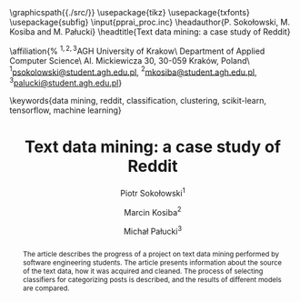 ---
documentclass: pprai
title: "Text data mining: a case study of Reddit"
author: 
# - "Piotr Sokołowski$^{1[0009-0005-8181-6275]}$"
- "Piotr Sokołowski$^{1}$"
- "Marcin Kosiba$^{2}$"
- "Michał Pałucki$^{3}$"
numberSections: true
autoSectionLabels: true
codeBlockCaptions: true
bibliography:
- src/bibliografia.bib
- from-doi.bib
abstract: |
  The article describes the progress of a project on text data mining performed by software engineering students. The article presents information about the source of the text data, how it was acquired and cleaned. The process of selecting classifiers for categorizing posts is described, and the results of different models are compared.
header-includes:
- \graphicspath{{./src/}}
- \usepackage{tikz}
- \usepackage{txfonts}
- \usepackage{subfig}
- \input{pprai_proc.inc}
- \headauthor{P. Sokołowski, M. Kosiba and M. Pałucki}
- "\\headtitle{Text data mining: a case study of Reddit}"
- |
  \affiliation{%
    $^{1,2,3}$AGH University of Krakow\\
    Department of Applied Computer Science\\
    Al. Mickiewicza 30, 30-059 Kraków, Poland\\
    $^1$psokolowski@student.agh.edu.pl, $^2$mkosiba@student.agh.edu.pl, $^3$palucki@student.agh.edu.pl}
- \keywords{data mining, reddit, classification, clustering, scikit-learn, tensorflow, machine learning}
---